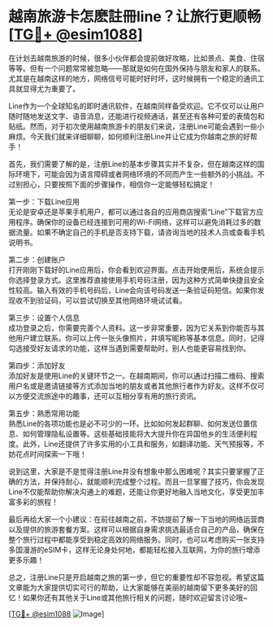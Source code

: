 # 越南旅游卡怎麽註冊line？让旅行更顺畅[[TG💪+ @esim1088](https://t.me/s/esim1088)]

在计划去越南旅游的时候，很多小伙伴都会提前做好攻略，比如景点、美食、住宿等等。但有一个问题常常被忽略——那就是如何在国外保持与朋友和家人的联系。尤其是在越南这样的地方，网络信号可能时好时坏，这时候拥有一个稳定的通讯工具就显得尤为重要了。

Line作为一个全球知名的即时通讯软件，在越南同样备受欢迎。它不仅可以让用户随时随地发送文字、语音消息，还能进行视频通话，甚至还有各种可爱的表情包和贴纸。然而，对于初次使用越南旅游卡的朋友们来说，注册Line可能会遇到一些小麻烦。今天我们就来详细聊聊，如何顺利注册Line并让它成为你越南之旅的好帮手！

首先，我们需要了解的是，注册Line的基本步骤其实并不复杂，但在越南这样的国际环境下，可能会因为语言障碍或者网络环境的不同而产生一些额外的小挑战。不过别担心，只要按照下面的步骤操作，相信你一定能够轻松搞定！

第一步：下载Line应用  
无论是安卓还是苹果手机用户，都可以通过各自的应用商店搜索“Line”下载官方应用程序。确保你的设备已经连接到可用的Wi-Fi网络，这样可以避免消耗过多的数据流量。如果不确定自己的手机是否支持下载，请咨询当地的技术人员或查看手机说明书。

第二步：创建账户  
打开刚刚下载好的Line应用后，你会看到欢迎界面。点击开始使用后，系统会提示你选择登录方式。这里推荐直接使用手机号码注册，因为这种方式简单快捷且安全性较高。输入有效的手机号码后，Line会向该号码发送一条验证码短信。如果你发现收不到验证码，可以尝试切换至其他网络环境试试看。

第三步：设置个人信息  
成功登录之后，你需要完善个人资料。这一步非常重要，因为它关系到你能否与其他用户建立联系。你可以上传一张头像照片，并填写昵称等基本信息。同时，记得勾选接受好友请求的功能，这样当遇到需要帮助时，别人也能更容易找到你。

第四步：添加好友  
添加好友是使用Line的关键环节之一。在越南期间，你可以通过扫描二维码、搜索用户名或是邀请链接等方式添加当地的朋友或者其他旅行者作为好友。这样不仅可以方便交流旅途中的趣事，还可以互相分享有用的旅行资讯。

第五步：熟悉常用功能  
熟悉Line的各项功能也是必不可少的一环。比如如何发起群聊、如何发送位置信息、如何管理隐私设置等。这些基础技能将大大提升你在异国他乡的生活便利程度。此外，Line还提供了许多实用的小工具和服务，如翻译功能、天气预报等，不妨花点时间探索一下哦！

说到这里，大家是不是觉得注册Line并没有想象中那么困难呢？其实只要掌握了正确的方法，并保持耐心，就能顺利完成整个过程。而且一旦掌握了技巧，你会发现Line不仅能帮助你解决沟通上的难题，还能让你更好地融入当地文化，享受更加丰富多彩的旅程！

最后再给大家一个小建议：在前往越南之前，不妨提前了解一下当地的网络运营商以及提供的旅游套餐方案。这样可以根据自身需求挑选最适合自己的产品，确保在整个旅行过程中都能享受到稳定高效的网络服务。同时，也可以考虑购买一张支持多国漫游的eSIM卡，这样无论身处何地，都能轻松接入互联网，为你的旅行增添更多乐趣！

总之，注册Line只是开启越南之旅的第一步，但它的重要性却不容忽视。希望这篇文章能为大家提供切实可行的帮助，让大家能够在美丽的越南留下更多美好的回忆！如果你还有其他关于Line或其他旅行相关的问题，随时欢迎留言讨论哦~

[[TG💪+ @esim1088](https://t.me/s/esim1088) ![Image](https://i.postimg.cc/4NQfJmqS/Snipaste-2025-05-13-00-14-12.png)]